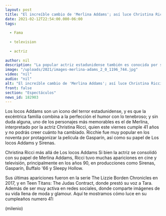 ```yaml
---
layout: post
title: "El increíble cambio de 'Merlina Addams'; así luce Christina Ricci a sus 41 años"
date: 2021-02-12T22:54:00.000-06:00
tags:
  
  - Fama
  
  - television
  
  - actriz
  
author: nil
description: "La popular actriz estadunidense también es conocida por sus papeles en 'Gasparín' y en 'Los locos Addams'. "
image: "/uploads/2021/images-merlina-adams_2_0_1196_744.jpg"
video: "nil"
audio: "nil"
alt: "El increíble cambio de 'Merlina Addams'; así luce Christina Ricci a sus 41 años"
front: false
section: "Espectáculos"
news_id: 182903
---
```


Los locos Addams son un icono del terror estadunidense, y es que la excéntrica familia combina a la perfección el humor con lo tenebroso; y sin duda alguna, uno de los personajes más memorables es el de Merlina, interpretado por la actriz Christina Ricci, quien este viernes cumple 41 años y no podrás creer cuánto ha cambiado. Ricchie fue muy popular en los noventa por protagonizar la película de Gasparín, así como su papel de Los locos Addams y Sirenas. 

Christina Ricci más allá de Los locos Addams Si bien la actriz se consolidó con su papel de Merlina Addams, Ricci tuvo muchas apariciones en cine y televisión, principalmente en los años 90, en producciones como Sirenas, Gasparín, Buffalo '66 y Sleepy Hollow.

Sus últimas apariciones fueron en la serie The Lizzie Borden Chronicles en 2017, y en Teen Titans: The Judas Contract, donde prestó su voz a Tara. Además de ser muy activa en redes sociales, donde comparte imágenes de su vida llena de moda y glamour.  Aquí te mostramos cómo luce en su cumpleaños numero 41: 

(milenio)